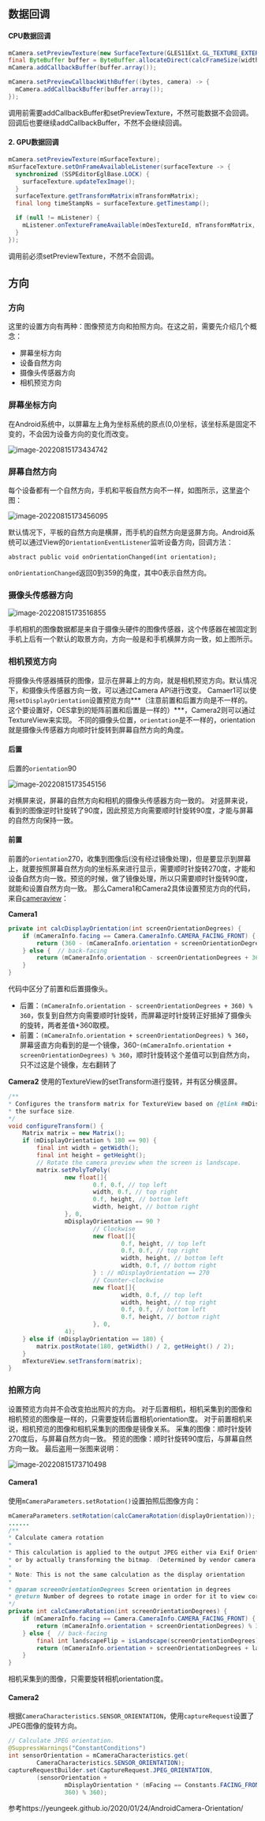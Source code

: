 ## 数据回调

#### CPU数据回调

```java
mCamera.setPreviewTexture(new SurfaceTexture(GLES11Ext.GL_TEXTURE_EXTERNAL_OES));
final ByteBuffer buffer = ByteBuffer.allocateDirect(calcFrameSize(width, height));
mCamera.addCallbackBuffer(buffer.array());

mCamera.setPreviewCallbackWithBuffer((bytes, camera) -> {
  mCamera.addCallbackBuffer(buffer.array());
});
```

调用前需要addCallbackBuffer和setPreviewTexture，不然可能数据不会回调。回调后也要继续addCallbackBuffer，不然不会继续回调。



#### 2. GPU数据回调

```java
mCamera.setPreviewTexture(mSurfaceTexture);
mSurfaceTexture.setOnFrameAvailableListener(surfaceTexture -> {
  synchronized (SSPEditorEglBase.LOCK) {
    surfaceTexture.updateTexImage();
  }
  surfaceTexture.getTransformMatrix(mTransformMatrix);
  final long timeStampNs = surfaceTexture.getTimestamp();

  if (null != mListener) {
    mListener.onTextureFrameAvailable(mOesTextureId, mTransformMatrix, timeStampNs);
  }
});
```

调用前必须setPreviewTexture，不然不会回调。



## 方向

### 方向

这里的设置方向有两种：图像预览方向和拍照方向。在这之前，需要先介绍几个概念：

- 屏幕坐标方向
- 设备自然方向
- 摄像头传感器方向
- 相机预览方向

### 屏幕坐标方向

在Android系统中，以屏幕左上角为坐标系统的原点(0,0)坐标，该坐标系是固定不变的，不会因为设备方向的变化而改变。

![image-20220815173434742](.asserts/image-20220815173434742.png)

### 屏幕自然方向

每个设备都有一个自然方向，手机和平板自然方向不一样，如图所示，这里盗个图：

![image-20220815173456095](.asserts/image-20220815173456095.png)

默认情况下，平板的自然方向是横屏，而手机的自然方向是竖屏方向。Android系统可以通过View的`OrientationEventListener`监听设备方向，回调方法：

```
abstract public void onOrientationChanged(int orientation);
```

`onOrientationChanged`返回0到359的角度，其中0表示自然方向。



### 摄像头传感器方向

![image-20220815173516855](.asserts/image-20220815173516855.png)

手机相机的图像数据都是来自于摄像头硬件的图像传感器，这个传感器在被固定到手机上后有一个默认的取景方向，方向一般是和手机横屏方向一致，如上图所示。



### 相机预览方向

将摄像头传感器捕获的图像，显示在屏幕上的方向，就是相机预览方向。默认情况下，和摄像头传感器方向一致，可以通过Camera API进行改变。
Camaer1可以使用`setDisplayOrientation`设置预览方向***（注意前置和后置方向是不一样的。这个要设置好，OES拿到的矩阵前置和后置是一样的）***，Camera2则可以通过TextureView来实现。
不同的摄像头位置，`orientation`是不一样的，orientation就是摄像头传感器方向顺时针旋转到屏幕自然方向的角度。

#### 后置

后置的`orientation`90

![image-20220815173545156](.asserts/image-20220815173545156.png)

对横屏来说，屏幕的自然方向和相机的摄像头传感器方向一致的。
对竖屏来说，看到的图像逆时针旋转了90度，因此预览方向需要顺时针旋转90度，才能与屏幕的自然方向保持一致。

#### 前置

前置的`orientation`270，收集到图像后(没有经过镜像处理)，但是要显示到屏幕上，就要按照屏幕自然方向的坐标系来进行显示，需要顺时针旋转270度，才能和设备自然方向一致。预览的时候，做了镜像处理，所以只需要顺时针旋转90度，就能和设置自然方向一致。
那么Camera1和Camera2具体设置预览方向的代码，来自[cameraview](https://github.com/google/cameraview)：

**Camera1**

```java
private int calcDisplayOrientation(int screenOrientationDegrees) {
    if (mCameraInfo.facing == Camera.CameraInfo.CAMERA_FACING_FRONT) {
        return (360 - (mCameraInfo.orientation + screenOrientationDegrees) % 360) % 360;    // compensate the mirror
    } else {  // back-facing
        return (mCameraInfo.orientation - screenOrientationDegrees + 360) % 360;
    }
}
```

代码中区分了前置和后置摄像头。

- 后置：`(mCameraInfo.orientation - screenOrientationDegrees + 360) % 360`，恢复到自然方向需要顺时针旋转，而屏幕逆时针旋转正好抵掉了摄像头的旋转，两者差值+360取模。
- 前置：`(mCameraInfo.orientation + screenOrientationDegrees) % 360`，屏幕竖直方向看到的是一个镜像，360-`(mCameraInfo.orientation + screenOrientationDegrees) % 360`，顺时针旋转这个差值可以到自然方向，只不过这是个镜像，左右翻转了

**Camera2**
使用的TextureView的setTransform进行旋转，并有区分横竖屏。

```java
/**
* Configures the transform matrix for TextureView based on {@link #mDisplayOrientation} and
* the surface size.
*/
void configureTransform() {
    Matrix matrix = new Matrix();
    if (mDisplayOrientation % 180 == 90) {
        final int width = getWidth();
        final int height = getHeight();
        // Rotate the camera preview when the screen is landscape.
        matrix.setPolyToPoly(
                new float[]{
                        0.f, 0.f, // top left
                        width, 0.f, // top right
                        0.f, height, // bottom left
                        width, height, // bottom right
                }, 0,
                mDisplayOrientation == 90 ?
                        // Clockwise
                        new float[]{
                                0.f, height, // top left
                                0.f, 0.f, // top right
                                width, height, // bottom left
                                width, 0.f, // bottom right
                        } : // mDisplayOrientation == 270
                        // Counter-clockwise
                        new float[]{
                                width, 0.f, // top left
                                width, height, // top right
                                0.f, 0.f, // bottom left
                                0.f, height, // bottom right
                        }, 0,
                4);
    } else if (mDisplayOrientation == 180) {
        matrix.postRotate(180, getWidth() / 2, getHeight() / 2);
    }
    mTextureView.setTransform(matrix);
}
```



### 拍照方向

设置预览方向并不会改变拍出照片的方向。
对于后置相机，相机采集到的图像和相机预览的图像是一样的，只需要旋转后置相机orientation度。
对于前置相机来说，相机预览的图像和相机采集到的图像是镜像关系。
采集的图像：顺时针旋转270度后，与屏幕自然方向一致。
预览的图像：顺时针旋转90度后，与屏幕自然方向一致。
最后盗用一张图来说明：

![image-20220815173710498](.asserts/image-20220815173710498.png)

#### Camera1

使用`mCameraParameters.setRotation()`设置拍照后图像方向：

```java
mCameraParameters.setRotation(calcCameraRotation(displayOrientation));
......
/**
* Calculate camera rotation
*
* This calculation is applied to the output JPEG either via Exif Orientation tag
* or by actually transforming the bitmap. (Determined by vendor camera API implementation)
*
* Note: This is not the same calculation as the display orientation
*
* @param screenOrientationDegrees Screen orientation in degrees
* @return Number of degrees to rotate image in order for it to view correctly.
*/
private int calcCameraRotation(int screenOrientationDegrees) {
    if (mCameraInfo.facing == Camera.CameraInfo.CAMERA_FACING_FRONT) {
        return (mCameraInfo.orientation + screenOrientationDegrees) % 360;
    } else {  // back-facing
        final int landscapeFlip = isLandscape(screenOrientationDegrees) ? 180 : 0;
        return (mCameraInfo.orientation + screenOrientationDegrees + landscapeFlip) % 360;
    }
}
```

相机采集到的图像，只需要旋转相机orientation度。

#### Camera2

根据`CameraCharacteristics.SENSOR_ORIENTATION`，使用`captureRequest`设置了JPEG图像的旋转方向。

```java
// Calculate JPEG orientation.
@SuppressWarnings("ConstantConditions")
int sensorOrientation = mCameraCharacteristics.get(
        CameraCharacteristics.SENSOR_ORIENTATION);
captureRequestBuilder.set(CaptureRequest.JPEG_ORIENTATION,
        (sensorOrientation +
                mDisplayOrientation * (mFacing == Constants.FACING_FRONT ? 1 : -1) +
                360) % 360);
```



参考https://yeungeek.github.io/2020/01/24/AndroidCamera-Orientation/